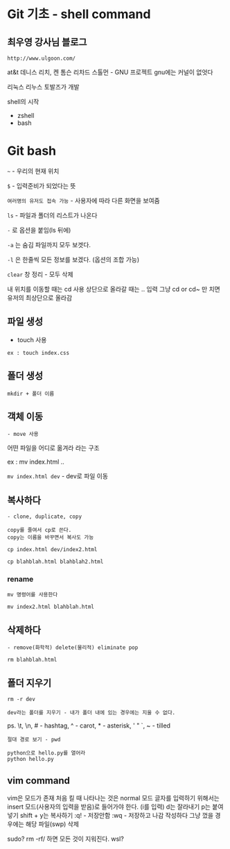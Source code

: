 # Git 기초 - shell command
## 최우영 강사님 블로그
`
http://www.ulgoon.com/
`

at&t
데니스 리치, 켄 톰슨
리차드 스톨먼 - GNU 프로젝트
gnu에는 커널이 없엇다

리눅스
리누스 토발즈가 개발

shell의 시작
 - zshell
 - bash

# Git bash

`~` - 우리의 현재 위치 

`$` - 입력준비가 되었다는 뜻 

`여러명의 유저도 접속 가능` - 사용자에 따라 다른 화면을 보여줌 

`ls` - 파일과 폴더의 리스트가 나온다 

`-` 로 옵션을 붙임(ls 뒤에) 

`-a` 는 숨김 파일까지 모두 보겟다. 

`-l` 은 한줄씩 모든 정보를 보겠다. (옵션의 조합 가능) 

`clear` 창 정리 - 모두 삭제 
 
내 위치를 이동할 때는 cd 사용
상단으로 올라갈 때는 .. 입력
그냥 cd  or cd~ 만 치면 유저의 최상단으로 올라감

## 파일 생성
- touch 사용
```
ex : touch index.css
```
## 폴더 생성
`mkdir + 폴더 이름
`
## 객체 이동 
`- move 사용`

어떤 파일을 어디로 옮겨라 라는 구조

ex : mv index.html ..

`mv index.html dev` - dev로 파일 이동

## 복사하다 
`- clone, duplicate, copy`
```
copy를 줄여서 cp로 쓴다.
copy는 이름을 바꾸면서 복사도 가능
```
`cp index.html dev/index2.html`

`cp blahblah.html blahblah2.html`

### rename 
```
mv 명령어를 사용한다
```

`mv index2.html blahblah.html`

## 삭제하다 
`- remove(화학적) delete(물리적) eliminate pop`

`rm blahblah.html`

## 폴더 지우기
`rm -r dev`
```
dev라는 폴더를 지우기 - 내가 폴더 내에 있는 경우에는 지울 수 없다.
```

ps. \t, \n, # - hashtag, ^ - carot, * - asterisk, ' " `, ~ - tilled

```
절대 경로 보기 - pwd

python으로 hello.py를 열어라
python hello.py
```

## vim command
vim은 모드가 존재
처음 킬 때 나타나는 것은 normal 모드
글자를 입력하기 위해서는 insert 모드(사용자의 입력을 받음)로 들어가야 한다. (i를 입력)
d는 잘라내기 p는 붙여넣기 shift + y는 복사하기
:q! - 저장안함
:wq - 저장하고 나감
작성하다 그냥 껐을 경우에는 해당 파일(swp) 삭제

sudo?
rm -rf/ 하면 모든 것이 지워진다.
wsl?

